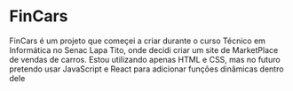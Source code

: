 # FinCars
FinCars é um projeto que começei a criar durante o curso Técnico em Informática no Senac Lapa Tito, onde decidi criar um site de MarketPlace de vendas de carros. Estou utilizando apenas HTML e CSS, mas no futuro pretendo usar JavaScript e React para adicionar funções dinâmicas dentro dele
